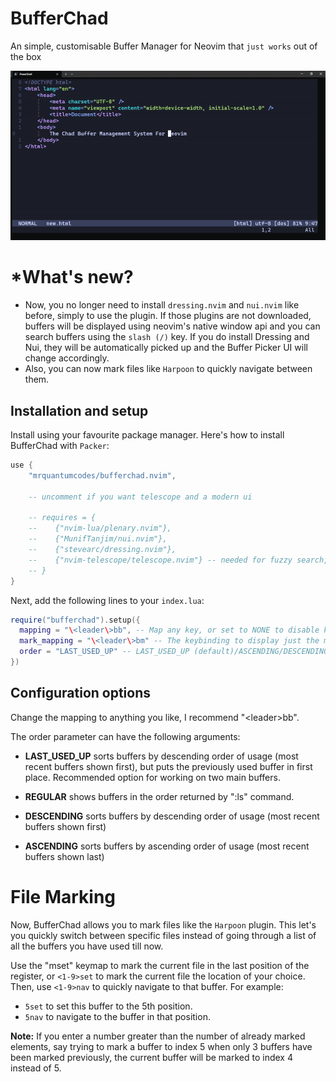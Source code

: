 # BufferChad

An simple, customisable Buffer Manager for Neovim that `just works` out of the box

![App Screenshot](https://github.com/mrquantumcodes/bufferchad.nvim/blob/main/demo.gif)

# *What's new?
* Now, you no longer need to install `dressing.nvim` and `nui.nvim` like before, simply to use the plugin. If those plugins are not downloaded, buffers will be displayed using neovim's native window api and you can search buffers using the `slash (/)` key. If you do install Dressing and Nui, they will be automatically picked up and the Buffer Picker UI will change accordingly.
* Also, you can now mark files like `Harpoon` to quickly navigate between them.

## Installation and setup

Install using your favourite package manager. Here's how to install BufferChad with `Packer`:

```lua
use {
    "mrquantumcodes/bufferchad.nvim",

    -- uncomment if you want telescope and a modern ui

    -- requires = {
    --    {"nvim-lua/plenary.nvim"},
    --    {"MunifTanjim/nui.nvim"},
    --    {"stevearc/dressing.nvim"},
    --    {"nvim-telescope/telescope.nvim"} -- needed for fuzzy search, but should work fine even without it
    -- }
}
```

Next, add the following lines to your `index.lua`:

```lua
require("bufferchad").setup({
  mapping = "\<leader\>bb", -- Map any key, or set to NONE to disable key mapping
  mark_mapping = "\<leader\>bm" -- The keybinding to display just the marked buffers
  order = "LAST_USED_UP" -- LAST_USED_UP (default)/ASCENDING/DESCENDING/REGULAR
})
```

## Configuration options

Change the mapping to anything you like, I recommend \"<leader\>bb".

The order parameter can have the following arguments:

* **LAST_USED_UP** sorts buffers by descending order of usage (most recent buffers shown first), but puts the previously used buffer in first place. Recommended option for working on two main buffers.

* **REGULAR** shows buffers in the order returned by ":ls" command.

* **DESCENDING** sorts buffers by descending order of usage (most recent buffers shown first)

* **ASCENDING** sorts buffers by ascending order of usage (most recent buffers shown last)

# File Marking

Now, BufferChad allows you to mark files like the `Harpoon` plugin. This let's you quickly switch between specific files instead of going through a list of all the buffers you have used till now.

Use the "mset" keymap to mark the current file in the last position of the register, or `<1-9>set` to mark the current file the location of your choice. Then, use `<1-9>nav` to quickly navigate to that buffer. For example:
* `5set` to set this buffer to the 5th position.
* `5nav` to navigate to the buffer in that position.

__Note:__ If you enter a number greater than the number of already marked elements, say trying to mark a buffer to index 5 when only 3 buffers have been marked previously, the current buffer will be marked to index 4 instead of 5.
